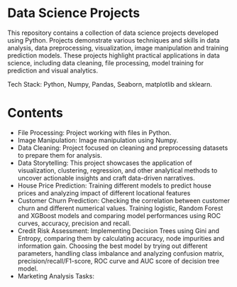 # Data Science Projects
This repository contains a collection of data science projects developed using Python. Projects demonstrate various techniques and skills in data analysis, data preprocessing, visualization, image manipulation and training prediction models. These projects highlight practical applications in data science, including data cleaning, file processing, model training for prediction and visual analytics.

Tech Stack: Python, Numpy, Pandas, Seaborn, matplotlib and sklearn.

# Contents
- File Processing: Project working with files in Python.
- Image Manipulation: Image manipulation using Numpy.
- Data Cleaning: Project focused on cleaning and preprocessing datasets to prepare them for analysis.
- Data Storytelling: This project showcases the application of visualization, clustering, regression, and other analytical methods to uncover actionable insights and craft data-driven narratives.
- House Price Prediction: Training different models to predict house prices and analyzing impact of different locational features
- Customer Churn Prediction: Checking the correlation between customer churn and different numerical values. Training logistic, Random Forest and XGBoost models and comparing model performances using ROC curves, accuracy, precision and recall.
- Credit Risk Assessment: Implementing Decision Trees using Gini and Entropy, comparing them by calculating accuracy, node impurities and information gain. Choosing the best model by trying out different parameters, handling class imbalance and analyzing confusion matrix, precision/recall/F1-score, ROC curve and AUC score of decision tree model.
- Marketing Analysis Tasks: 
